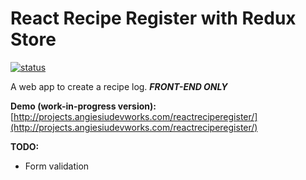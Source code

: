 # React Recipe Register with Redux Store 

[![status](https://img.shields.io/badge/build-Work--In--Progress-orange.svg)](http://projects.angiesiudevworks.com/reactreciperegister/)

A web app to create a recipe log. ***FRONT-END ONLY***

**Demo (work-in-progress version):** [http://projects.angiesiudevworks.com/reactreciperegister/](http://projects.angiesiudevworks.com/reactreciperegister/)

**TODO:**
- Form validation
